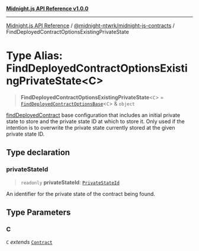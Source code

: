 [**Midnight.js API Reference v1.0.0**](../../../README.md)

***

[Midnight.js API Reference](../../../packages.md) / [@midnight-ntwrk/midnight-js-contracts](../README.md) / FindDeployedContractOptionsExistingPrivateState

# Type Alias: FindDeployedContractOptionsExistingPrivateState\<C\>

> **FindDeployedContractOptionsExistingPrivateState**\<`C`\> = [`FindDeployedContractOptionsBase`](FindDeployedContractOptionsBase.md)\<`C`\> & `object`

[findDeployedContract](../functions/findDeployedContract.md) base configuration that includes an initial private
state to store and the private state ID at which to store it. Only used if
the intention is to overwrite the private state currently stored at the given
private state ID.

## Type declaration

### privateStateId

> `readonly` **privateStateId**: [`PrivateStateId`](../../midnight-js-types/type-aliases/PrivateStateId.md)

An identifier for the private state of the contract being found.

## Type Parameters

### C

`C` *extends* [`Contract`](../../midnight-js-types/interfaces/Contract.md)
